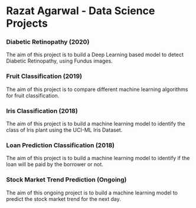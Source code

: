 # Razat Agarwal - Data Science Projects

### Diabetic Retinopathy (2020)

The aim of this project is to build a Deep Learning based model to detect Diabetic Retinopathy, using Fundus images. 

### Fruit Classification (2019)

The aim of this project is to compare different machine learning algorithms for fruit classification.

### Iris Classification (2018)

The aim of this project is to build a machine learning model to identify the class of Iris plant using the UCI-ML Iris Dataset.

### Loan Prediction Classification (2018)

The aim of this project is to build a machine learning model to identify if the loan will be paid by the borrower or not.

### Stock Market Trend Prediction (Ongoing)

The aim of this ongoing project is to build a machine learning model to predict the stock market trend for the next day.
